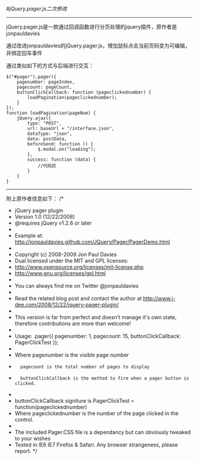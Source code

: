 #*jQuery.pager.js二次修改*

----------

jQuery.pager.js是一款通过回调函数进行分页处理的jquery插件，原作者是jonpauldavies

通过改进jonpauldavies的jQuery.pager.js，增加鼠标点击当前页码变为可编辑，并绑定回车事件

通过类似如下的方式与后端进行交互：

    $("#pager").pager({
        pagenumber: pageIndex,
        pagecount: pageCount,
        buttonClickCallback: function (pageclickednumber) {
            loadPagination(pageclickednumber);
        }
    });
    function loadPagination(pageNum) {
        jQuery.ajax({
            type: "POST",
            url: baseUrl + "/interface.json",
            dataType: "json",
            data: postData,
            beforeSend: function () {
                $.modal.on("loading");
            },
            success: function (data) {
                //代码区
            }
        }
    }

----------

附上原作者信息如下：
/*
* jQuery pager plugin
* Version 1.0 (12/22/2008)
* @requires jQuery v1.2.6 or later
*
* Example at: http://jonpauldavies.github.com/JQuery/Pager/PagerDemo.html
*
* Copyright (c) 2008-2009 Jon Paul Davies
* Dual licensed under the MIT and GPL licenses:
* http://www.opensource.org/licenses/mit-license.php
* http://www.gnu.org/licenses/gpl.html
*
* You can always find me on Twitter @jonpauldavies
*
* Read the related blog post and contact the author at http://www.j-dee.com/2008/12/22/jquery-pager-plugin/
*
* This version is far from perfect and doesn't manage it's own state, therefore contributions are more than welcome!
*
* Usage: .pager({ pagenumber: 1, pagecount: 15, buttonClickCallback: PagerClickTest });
*
* Where pagenumber is the visible page number
*       pagecount is the total number of pages to display
*       buttonClickCallback is the method to fire when a pager button is clicked.
*
* buttonClickCallback signiture is PagerClickTest = function(pageclickednumber)
* Where pageclickednumber is the number of the page clicked in the control.
*
* The included Pager.CSS file is a dependancy but can obviously tweaked to your wishes
* Tested in IE6 IE7 Firefox & Safari. Any browser strangeness, please report.
*/
